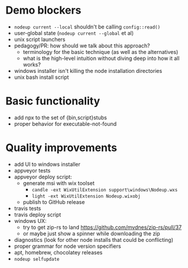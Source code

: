 # Demo blockers

- `nodeup current --local` shouldn't be calling `config::read()`
- user-global state (`nodeup current --global` et al)
- unix script launchers
- pedagogy/PR: how should we talk about this approach?
  - terminology for the basic technique (as well as the alternatives)
  - what is the high-level intuition without diving deep into how it all works?
- windows installer isn't killing the node installation directories
- unix bash install script

# Basic functionality

- add npx to the set of {bin,script}stubs
- proper behavior for executable-not-found

# Quality improvements

- add UI to windows installer
- appveyor tests
- appveyor deploy script:
  - generate msi with wix toolset
    - `candle -ext WixUtilExtension support\windows\Nodeup.wxs`
    - `light -ext WixUtilExtension Nodeup.wixobj`
  - publish to GitHub release
- travis tests
- travis deploy script
- windows UX:
  - try to get zip-rs to land https://github.com/mvdnes/zip-rs/pull/37
  - or maybe just show a spinner while downloading the zip
- diagnostics (look for other node installs that could be conflicting)
- proper grammar for node version specifiers
- apt, homebrew, chocolatey releases
- `nodeup selfupdate`
